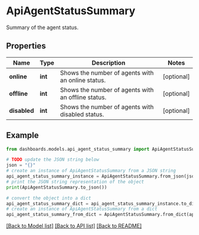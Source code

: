 # ApiAgentStatusSummary

Summary of the agent status.

## Properties

Name | Type | Description | Notes
------------ | ------------- | ------------- | -------------
**online** | **int** | Shows the number of agents with an online status. | [optional] 
**offline** | **int** | Shows the number of agents with an offline status. | [optional] 
**disabled** | **int** | Shows the number of agents with disabled status. | [optional] 

## Example

```python
from dashboards.models.api_agent_status_summary import ApiAgentStatusSummary

# TODO update the JSON string below
json = "{}"
# create an instance of ApiAgentStatusSummary from a JSON string
api_agent_status_summary_instance = ApiAgentStatusSummary.from_json(json)
# print the JSON string representation of the object
print(ApiAgentStatusSummary.to_json())

# convert the object into a dict
api_agent_status_summary_dict = api_agent_status_summary_instance.to_dict()
# create an instance of ApiAgentStatusSummary from a dict
api_agent_status_summary_from_dict = ApiAgentStatusSummary.from_dict(api_agent_status_summary_dict)
```
[[Back to Model list]](../README.md#documentation-for-models) [[Back to API list]](../README.md#documentation-for-api-endpoints) [[Back to README]](../README.md)


